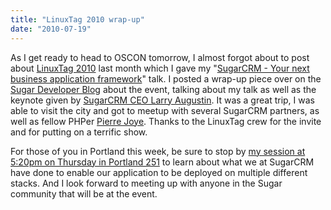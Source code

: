 ```yaml
---
title: "LinuxTag 2010 wrap-up"
date: "2010-07-19"
---
```


As I get ready to head to OSCON tomorrow, I almost forgot about to post about [LinuxTag 2010](http://www.linuxtag.org/) last month which I gave my "[SugarCRM - Your next business application framework](http://www.linuxtag.org/2010/en/program/free-conference/popup/details.html?talkid=131)" talk. I posted a wrap-up piece over on the [Sugar Developer Blog](http://developers.sugarcrm.com/wordpress/2010/06/18/sugarcrm-and-linuxtag-2010/) about the event, talking about my talk as well as the keynote given by [SugarCRM CEO Larry Augustin](http://www.sugarcrm.com/crm/about/leadership.html#LarryAugustin). It was a great trip, I was able to visit the city and got to meetup with several SugarCRM partners, as well as fellow PHPer [Pierre Joye](http://blog.thepimp.net/). Thanks to the LinuxTag crew for the invite and for putting on a terrific show.

For those of you in Portland this week, be sure to stop by [my session at 5:20pm on Thursday in Portland 251](http://www.oscon.com/oscon2010/public/schedule/detail/12992) to learn about what we at SugarCRM have done to enable our application to be deployed on multiple different stacks. And I look forward to meeting up with anyone in the Sugar community that will be at the event.
